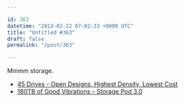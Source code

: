 ```yaml
---

id: 363
datetime: "2013-02-22 07:02:33 +0000 UTC"
title: "Untitled #363"
draft: false
permalink: "/post/363"

---
```


Mmmm storage. 

 
 * [45 Drives - Open Designs, Highest Density, Lowest Cost](http://www.45drives.com/)
 * [180TB of Good Vibrations – Storage Pod 3.0](http://blog.backblaze.com/2013/02/20/180tb-of-good-vibrations-storage-pod-3-0/)


